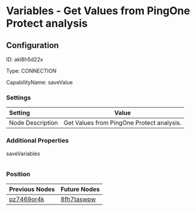 # Variables - Get Values from PingOne Protect analysis
## Configuration
ID:  akl8h5d22x

Type: CONNECTION 

CapabilityName: saveValue

### Settings
| Setting | Value  |
| :------------------------ | ---------------------------------------- |
| Node Description | Get Values from PingOne Protect analysis. | 
 




### Additional Properties
saveVariables
 ```json 

```




### Position
| Previous Nodes | Future Nodes |
| :------------- | ------------ |
| [pz7469or4k](./pz7469or4k.md) | [8fh7taswpw](./8fh7taswpw.md) |